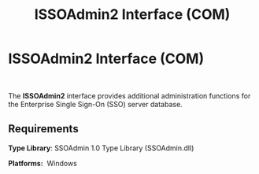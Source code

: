﻿---
title: ISSOAdmin2 Interface (COM)
TOCTitle: ISSOAdmin2 Interface (COM)
ms:assetid: 636c5e72-674a-411b-9693-13d10e07d66c
ms:mtpsurl: https://msdn.microsoft.com/library/Aa771128(v=BTS.80)
ms:contentKeyID: 51528513
ms.date: 08/30/2017
mtps_version: v=BTS.80
---

# ISSOAdmin2 Interface (COM)

 

The **ISSOAdmin2** interface provides additional administration functions for the Enterprise Single Sign-On (SSO) server database.

## Requirements

**Type Library**: SSOAdmin 1.0 Type Library (SSOAdmin.dll)

**Platforms:**  Windows

